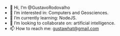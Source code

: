- 👋 Hi, I’m @GustavoRodovalho
- 👀 I’m interested in: Computers and Geosciences.
- 🌱 I’m currently learning: NodeJS.
- 💞️ I’m looking to collaborate on: artificial intelligence.
- 📫 How to reach me: gustawhat@gmail.com

<!---
GustavoRodovalho/GustavoRodovalho is a ✨ special ✨ repository because its `README.md` (this file) appears on your GitHub profile.
You can click the Preview link to take a look at your changes.
--->
